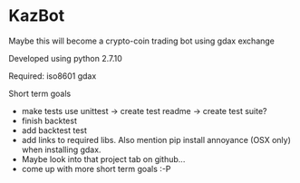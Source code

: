 # KazBot
Maybe this will become a crypto-coin trading bot using gdax exchange

Developed using python 2.7.10

Required:
iso8601
gdax

Short term goals
- make tests use unittest -> create test readme -> create test suite?
- finish backtest
- add backtest test
- add links to required libs. Also mention pip install annoyance (OSX only) when installing gdax.
- Maybe look into that project tab on github...
- come up with more short term goals :-P